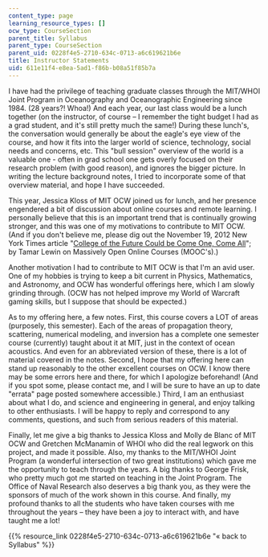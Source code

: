 ```yaml
---
content_type: page
learning_resource_types: []
ocw_type: CourseSection
parent_title: Syllabus
parent_type: CourseSection
parent_uid: 0228f4e5-2710-634c-0713-a6c619621b6e
title: Instructor Statements
uid: 611e11f4-e8ea-5ad1-f86b-b08a51f85b7a
---
```


I have had the privilege of teaching graduate classes through the MIT/WHOI Joint Program in Oceanography and Oceanographic Engineering since 1984. (28 years?! Whoa!) And each year, our last class would be a lunch together (on the instructor, of course – I remember the tight budget I had as a grad student, and it's still pretty much the same!) During these lunch's, the conversation would generally be about the eagle's eye view of the course, and how it fits into the larger world of science, technology, social needs and concerns, etc. This "bull session" overview of the world is a valuable one - often in grad school one gets overly focused on their research problem (with good reason), and ignores the bigger picture. In writing the lecture background notes, I tried to incorporate some of that overview material, and hope I have succeeded.

This year, Jessica Kloss of MIT OCW joined us for lunch, and her presence engendered a bit of discussion about online courses and remote learning. I personally believe that this is an important trend that is continually growing stronger, and this was one of my motivations to contribute to MIT OCW. (And if you don't believe me, please dig out the November 19, 2012 New York Times article "[College of the Future Could be Come One, Come All](http://www.nytimes.com/2012/11/20/education/colleges-turn-to-crowd-sourcing-courses.html)"; by Tamar Lewin on Massively Open Online Courses (MOOC's).)

Another motivation I had to contribute to MIT OCW is that I'm an avid user. One of my hobbies is trying to keep a bit current in Physics, Mathematics, and Astronomy, and OCW has wonderful offerings here, which I am slowly grinding through. (OCW has not helped improve my World of Warcraft gaming skills, but I suppose that should be expected.)

As to my offering here, a few notes. First, this course covers a LOT of areas (purposely, this semester). Each of the areas of propagation theory, scattering, numerical modeling, and inversion has a complete one semester course (currently) taught about it at MIT, just in the context of ocean acoustics. And even for an abbreviated version of these, there is a lot of material covered in the notes. Second, I hope that my offering here can stand up reasonably to the other excellent courses on OCW. I know there may be some errors here and there, for which I apologize beforehand! (And if you spot some, please contact me, and I will be sure to have an up to date "errata" page posted somewhere accessible.) Third, I am an enthusiast about what I do, and science and engineering in general, and enjoy talking to other enthusiasts. I will be happy to reply and correspond to any comments, questions, and such from serious readers of this material.

Finally, let me give a big thanks to Jessica Kloss and Molly de Blanc of MIT OCW and Gretchen McManamin of WHOI who did the real legwork on this project, and made it possible. Also, my thanks to the MIT/WHOI Joint Program (a wonderful intersection of two great institutions) which gave me the opportunity to teach through the years. A big thanks to George Frisk, who pretty much got me started on teaching in the Joint Program. The Office of Naval Research also deserves a big thank you, as they were the sponsors of much of the work shown in this course. And finally, my profound thanks to all the students who have taken courses with me throughout the years – they have been a joy to interact with, and have taught me a lot!

{{% resource_link 0228f4e5-2710-634c-0713-a6c619621b6e "« back to Syllabus" %}}